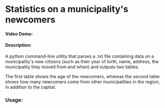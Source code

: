 # Statistics on a municipality's newcomers
#### Video Demo:  <URL HERE>
#### Description:
A python command-line utility that parses a .txt file containing data on a municipality's new citizens (such as their year of birth, name, address, the municipality they moved from and when) and outputs two tables.

The first table shows the age of the newcomers, whereas the second table shows how many newcomers come from other municipalities in the region, in addition to the capital.

### Usage:




